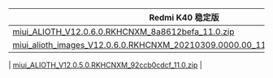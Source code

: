 | Redmi K40  稳定版    |
| ---- |
| [miui_ALIOTH_V12.0.6.0.RKHCNXM_8a8612befa_11.0.zip](https://hugeota.d.miui.com/V12.0.6.0.RKHCNXM/miui_ALIOTH_V12.0.6.0.RKHCNXM_8a8612befa_11.0.zip)    |
| [miui_alioth_images_V12.0.6.0.RKHCNXM_20210309.0000.00_11.0_cn_786816ab4a.tgz](http://bigota.d.miui.com/V12.0.6.0.RKHCNXM/alioth_images_V12.0.6.0.RKHCNXM_20210309.0000.00_11.0_cn_786816ab4a.tgz)    |

| [miui_ALIOTH_V12.0.5.0.RKHCNXM_92ccb0cdcf_11.0.zip](https://hugeota.d.miui.com/V12.0.5.0.RKHCNXM/miui_ALIOTH_V12.0.5.0.RKHCNXM_92ccb0cdcf_11.0.zip)    |
